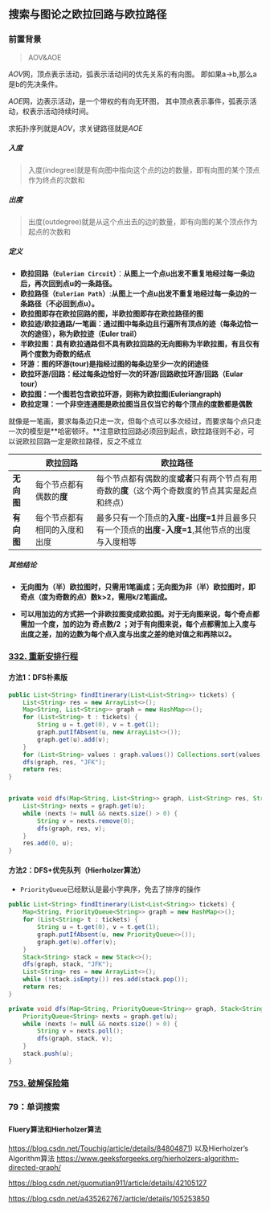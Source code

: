 ## 搜索与图论之欧拉回路与欧拉路径

### 前置背景

> AOV&AOE

$AOV$网，顶点表示活动，弧表示活动间的优先关系的有向图。 即如果a->b,那么a是b的先决条件。

$AOE$网，边表示活动，是一个带权的有向无环图， 其中顶点表示事件，弧表示活动，权表示活动持续时间。

求拓扑序列就是$AOV$，求关键路径就是$AOE$

##### **入度**

> 入度(indegree)就是有向图中指向这个点的边的数量，即有向图的某个顶点作为终点的次数和

##### **出度**

> 出度(outdegree)就是从这个点出去的边的数量，即有向图的某个顶点作为起点的次数和

##### 定义

- **欧拉回路（`Eulerian Circuit`）**：**从图上一个点u出发不重复地经过每一条边后，再次回到点u的一条路径。**
- **欧拉路径（`Eulerian Path`）**:**从图上一个点u出发不重复地经过每一条边的一条路径（不必回到点u）。**
- **欧拉图即存在欧拉回路的图，半欧拉图即存在欧拉路径的图**
- **欧拉迹/欧拉通路/一笔画：通过图中每条边且行遍所有顶点的迹（每条边恰一次的途径），称为欧拉迹（Euler trail）**
- **半欧拉图：具有欧拉通路但不具有欧拉回路的无向图称为半欧拉图，有且仅有两个度数为奇数的结点**
- **环游：图的环游(tour)是指经过图的每条边至少一次的闭途径**
- **欧拉环游/回路：经过每条边恰好一次的环游/回路欧拉环游/回路（Eular tour）**
- **欧拉图：一个图若包含欧拉环游，则称为欧拉图(Euleriangraph)**
- **欧拉定理：一个非空连通图是欧拉图当且仅当它的每个顶点的度数都是偶数**

就像是一笔画，要求每条边只走一次，但每个点可以多次经过，而要求每个点只走一次的模型是**哈密顿环。**注意欧拉回路必须回到起点，欧拉路径则不必，可以说欧拉回路一定是欧拉路径，反之不成立

|            | 欧拉回路                     | 欧拉路径                                                     |
| ---------- | ---------------------------- | ------------------------------------------------------------ |
| **无向图** | 每个节点都有偶数的**度**     | 每个节点都有偶数的度**或者**只有两个节点有用奇数的**度**（这个两个奇数度的节点其实是起点和终点） |
| **有向图** | 每个节点都有相同的入度和出度 | 最多只有一个顶点的**入度-出度=1**并且最多只有一个顶点的**出度-入度=1**,其他节点的出度与入度相等 |

##### 其他结论

- **无向图为（半）欧拉图时，只需用1笔画成；无向图为非（半）欧拉图时，即奇点（度为奇数的点）数k>2，需用k/2笔画成。**

- **可以用加边的方式把一个非欧拉图变成欧拉图。对于无向图来说，每个奇点都需加一个度，加的边为 奇点数/2 ；对于有向图来说，每个点都需加上入度与出度之差，加的边数为每个点入度与出度之差的绝对值之和再除以2。**

### [332. 重新安排行程](https://leetcode-cn.com/problems/reconstruct-itinerary/)

#### 方法1：DFS朴素版

```java
public List<String> findItinerary(List<List<String>> tickets) {
    List<String> res = new ArrayList<>();
    Map<String, List<String>> graph = new HashMap<>();
    for (List<String> t : tickets) {
        String u = t.get(0), v = t.get(1);
        graph.putIfAbsent(u, new ArrayList<>());
        graph.get(u).add(v);
    }
    for (List<String> values : graph.values()) Collections.sort(values);
    dfs(graph, res, "JFK");
    return res;
}


private void dfs(Map<String, List<String>> graph, List<String> res, String u) {
    List<String> nexts = graph.get(u);
    while (nexts != null && nexts.size() > 0) {
        String v = nexts.remove(0);
        dfs(graph, res, v);
    }
    res.add(0, u);
}
```



#### 方法2：DFS+优先队列（Hierholzer算法）

- `PriorityQueue`已经默认是最小字典序，免去了排序的操作

```java
public List<String> findItinerary(List<List<String>> tickets) {
    Map<String, PriorityQueue<String>> graph = new HashMap<>();
    for (List<String> t : tickets) {
        String u = t.get(0), v = t.get(1);
        graph.putIfAbsent(u, new PriorityQueue<>());
        graph.get(u).offer(v);
    }
    Stack<String> stack = new Stack<>();
    dfs(graph, stack, "JFK");
    List<String> res = new ArrayList<>();
    while (!stack.isEmpty()) res.add(stack.pop());
    return res;
}

private void dfs(Map<String, PriorityQueue<String>> graph, Stack<String> stack, String u) {
    PriorityQueue<String> nexts = graph.get(u);
    while (nexts != null && nexts.size() > 0) {
        String v = nexts.poll();
        dfs(graph, stack, v);
    }
    stack.push(u);
}
```



### [753. 破解保险箱](https://leetcode-cn.com/problems/cracking-the-safe/)



### 79：单词搜索





### 





#### Fluery算法和Hierholzer算法

https://blog.csdn.net/Touchig/article/details/84804871)
以及Hierholzer’s Algorithm算法
https://www.geeksforgeeks.org/hierholzers-algorithm-directed-graph/



https://blog.csdn.net/guomutian911/article/details/42105127

https://blog.csdn.net/a435262767/article/details/105253850